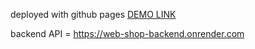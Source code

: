 deployed with github pages [DEMO LINK](https://pavel-gutsal.github.io/web-Shop-frontend/)


backend API = https://web-shop-backend.onrender.com